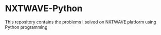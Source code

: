 # NXTWAVE-Python
This repository contains the problems I solved on NXTWAVE platform using Python programming
